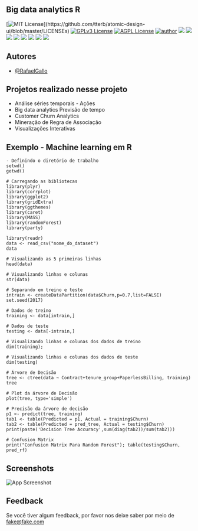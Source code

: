 ## Big data analytics R

[![MIT License](https://img.shields.io/apm/l/atomic-design-ui.svg?)](https://github.com/tterb/atomic-design-ui/blob/master/LICENSEs)
[![GPLv3 License](https://img.shields.io/badge/License-GPL%20v3-yellow.svg)](https://opensource.org/licenses/)
[![AGPL License](https://img.shields.io/badge/license-AGPL-blue.svg)](http://www.gnu.org/licenses/agpl-3.0)
[![author](https://img.shields.io/badge/author-RafaelGallo-red.svg)](https://github.com/RafaelGallo?tab=repositories) 
[![](https://img.shields.io/badge/R-3.6.0-red.svg)](https://www.r-project.org/)
[![](https://img.shields.io/badge/ggplot2-white.svg)](https://ggplot2.tidyverse.org/)
[![](https://img.shields.io/badge/dplyr-blue.svg)](https://dplyr.tidyverse.org/)
[![](https://img.shields.io/badge/readr-green.svg)](https://readr.tidyverse.org/)
[![](https://img.shields.io/badge/ggvis-black.svg)](https://ggvis.tidyverse.org/)
[![](https://img.shields.io/badge/Shiny-red.svg)](https://shiny.tidyverse.org/)
[![](https://img.shields.io/badge/plotly-green.svg)](https://plotly.com/)
[![](https://img.shields.io/badge/Caret-orange.svg)](https://caret.tidyverse.org/)

## Autores

- [@RafaelGallo](https://github.com/RafaelGallo)


## Projetos realizado nesse projeto

- Análise séries temporais - Ações
- Big data analytics Previsão de tempo
- Customer Churn Analytics 
- Mineração de Regra de Associação
- Visualizações Interativas 


## Exemplo - Machine learning em R

```
- Definindo o diretório de trabalho
setwd()
getwd()

# Carregando as bibliotecas
library(plyr)
library(corrplot)
library(ggplot2)
library(gridExtra)
library(ggthemes)
library(caret)
library(MASS)
library(randomForest)
library(party)

library(readr)
data <- read_csv("nome_do_dataset")
data 

# Visualizando as 5 primeiras linhas
head(data)

# Visualizando linhas e colunas
str(data)

# Separando em treino e teste
intrain <- createDataPartition(data$Churn,p=0.7,list=FALSE)
set.seed(2017)

# Dados de treino
training <- data[intrain,]

# Dados de teste
testing <- data[-intrain,]

# Visualizando linhas e colunas dos dados de treino
dim(training); 

# Visualizando linhas e colunas dos dados de teste
dim(testing)

# Árvore de Decisão
tree <- ctree(data ~ Contract+tenure_group+PaperlessBilling, training)
tree

# Plot da árvore de Decisão
plot(tree, type='simple')

# Precisão da árvore de decisão
p1 <- predict(tree, training)
tab1 <- table(Predicted = p1, Actual = training$Churn)
tab2 <- table(Predicted = pred_tree, Actual = testing$Churn)
print(paste('Decision Tree Accuracy',sum(diag(tab2))/sum(tab2)))

# Confusion Matrix
print("Confusion Matrix Para Random Forest"); table(testing$Churn, pred_rf)

```


## Screenshots

![App Screenshot](https://via.placeholder.com/468x300?text=App+Screenshot+Here)


## Feedback

Se você tiver algum feedback, por favor nos deixe saber por meio de fake@fake.com

